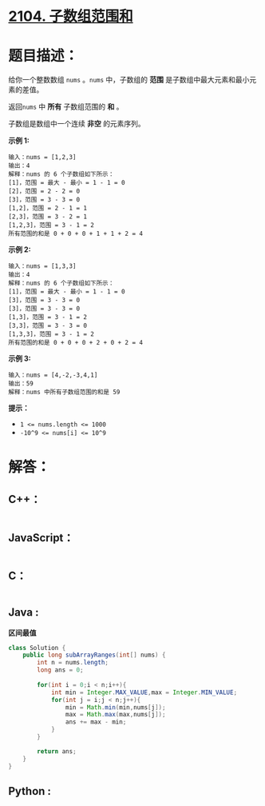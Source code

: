 # [2104. 子数组范围和](https://leetcode-cn.com/problems/sum-of-subarray-ranges/)

# 题目描述：

给你一个整数数组 `nums` 。`nums` 中，子数组的 **范围** 是子数组中最大元素和最小元素的差值。

返回`nums` 中 **所有** 子数组范围的 **和** 。

子数组是数组中一个连续 **非空** 的元素序列。

**示例 1:**

```
输入：nums = [1,2,3]
输出：4
解释：nums 的 6 个子数组如下所示：
[1]，范围 = 最大 - 最小 = 1 - 1 = 0 
[2]，范围 = 2 - 2 = 0
[3]，范围 = 3 - 3 = 0
[1,2]，范围 = 2 - 1 = 1
[2,3]，范围 = 3 - 2 = 1
[1,2,3]，范围 = 3 - 1 = 2
所有范围的和是 0 + 0 + 0 + 1 + 1 + 2 = 4
```

**示例 2:**

```
输入：nums = [1,3,3]
输出：4
解释：nums 的 6 个子数组如下所示：
[1]，范围 = 最大 - 最小 = 1 - 1 = 0
[3]，范围 = 3 - 3 = 0
[3]，范围 = 3 - 3 = 0
[1,3]，范围 = 3 - 1 = 2
[3,3]，范围 = 3 - 3 = 0
[1,3,3]，范围 = 3 - 1 = 2
所有范围的和是 0 + 0 + 0 + 2 + 0 + 2 = 4
```

**示例 3:**

```
输入：nums = [4,-2,-3,4,1]
输出：59
解释：nums 中所有子数组范围的和是 59
```

**提示：**

- `1 <= nums.length <= 1000`
- `-10^9 <= nums[i] <= 10^9`


# 解答：

## C++：

```cpp

```

## JavaScript：

```JavaScript

```

## C：

```c

```

## Java :

**区间最值**

```java
class Solution {
    public long subArrayRanges(int[] nums) {
        int n = nums.length;
        long ans = 0;
       
        for(int i = 0;i < n;i++){
            int min = Integer.MAX_VALUE,max = Integer.MIN_VALUE;
            for(int j = i;j < n;j++){
                min = Math.min(min,nums[j]);
                max = Math.max(max,nums[j]);
                ans += max - min;
            }
        }

        return ans;
    }
}
```

## Python :

```python

```

